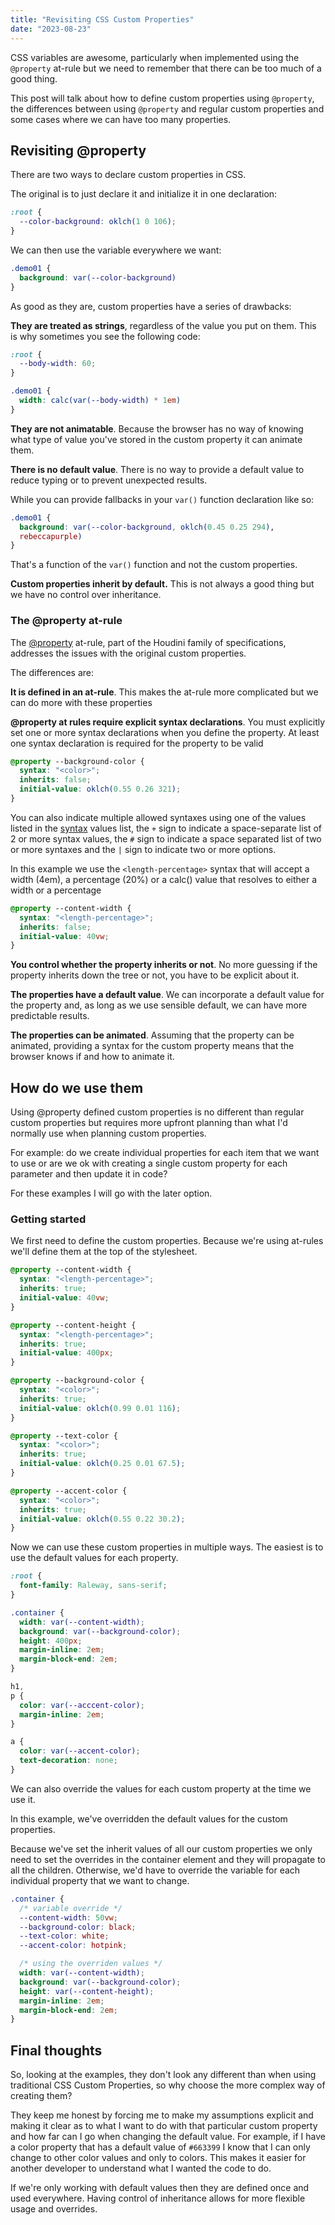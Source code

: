 ```yaml
---
title: "Revisiting CSS Custom Properties"
date: "2023-08-23"
---
```


CSS variables are awesome, particularly when implemented using the `@property` at-rule but we need to remember that there can be too much of a good thing.

This post will talk about how to define custom properties using `@property`, the differences between using `@property` and regular custom properties and some cases where we can have too many properties.

## Revisiting @property

There are two ways to declare custom properties in CSS.

The original is to just declare it and initialize it in one declaration:

```css
:root {
  --color-background: oklch(1 0 106);
}
```

We can then use the variable everywhere we want:

```css
.demo01 {
  background: var(--color-background)
}
```

As good as they are, custom properties have a series of drawbacks:

**They are treated as strings**, regardless of the value you put on them. This is why sometimes you see the following code:

```css
:root {
  --body-width: 60;
}

.demo01 {
  width: calc(var(--body-width) * 1em)
}
```

**They are not animatable**. Because the browser has no way of knowing what type of value you've stored in the custom property it can animate them.

**There is no default value**. There is no way to provide a default value to reduce typing or to prevent unexpected results.

While you can provide fallbacks in your `var()` function declaration like so:

```css
.demo01 {
  background: var(--color-background, oklch(0.45 0.25 294),
  rebeccapurple)
}
```

That's a function of the `var()` function and not the custom properties.

**Custom properties inherit by default.** This is not always a good thing but we have no control over inheritance.

### The @property at-rule

The [@property](https://developer.mozilla.org/en-US/docs/Web/CSS/@property) at-rule, part of the Houdini family of specifications, addresses the issues with the original custom properties.

The differences are:

**It is defined in an at-rule**. This makes the at-rule more complicated but we can do more with these properties

**@property at rules require explicit syntax declarations**. You must explicitly set one or more syntax declarations when you define the property. At least one syntax declaration is required for the property to be valid

```css
@property --background-color {
  syntax: "<color>";
  inherits: false;
  initial-value: oklch(0.55 0.26 321);
}
```

You can also indicate multiple allowed syntaxes using one of the values listed in the [syntax](https://developer.mozilla.org/en-US/docs/Web/CSS/@property/syntax#values) values list, the `+` sign to indicate a space-separate list of 2 or more syntax values, the `#` sign to indicate a space separated list of two or more syntaxes and the `|` sign to indicate two or more options.

In this example we use the `<length-percentage>` syntax that will accept a width (4em), a percentage (20%) or a calc() value that resolves to either a width or a percentage

```css
@property --content-width {
  syntax: "<length-percentage>";
  inherits: false;
  initial-value: 40vw;
}
```

**You control whether the property inherits or not**. No more guessing if the property inherits down the tree or not, you have to be explicit about it.

**The properties have a default value**. We can incorporate a default value for the property and, as long as we use sensible default, we can have more predictable results.

**The properties can be animated**. Assuming that the property can be animated, providing a syntax for the custom property means that the browser knows if and how to animate it.

## How do we use them

Using @property defined custom properties is no different than regular custom properties but requires more upfront planning than what I'd normally use when planning custom properties.

For example: do we create individual properties for each item that we want to use or are we ok with creating a single custom property for each parameter and then update it in code?

For these examples I will go with the later option.

### Getting started

We first need to define the custom properties. Because we're using at-rules we'll define them at the top of the stylesheet.

```css
@property --content-width {
  syntax: "<length-percentage>";
  inherits: true;
  initial-value: 40vw;
}

@property --content-height {
  syntax: "<length-percentage>";
  inherits: true;
  initial-value: 400px;
}

@property --background-color {
  syntax: "<color>";
  inherits: true;
  initial-value: oklch(0.99 0.01 116);
}

@property --text-color {
  syntax: "<color>";
  inherits: true;
  initial-value: oklch(0.25 0.01 67.5);
}

@property --accent-color {
  syntax: "<color>";
  inherits: true;
  initial-value: oklch(0.55 0.22 30.2);
}
```

Now we can use these custom properties in multiple ways. The easiest is to use the default values for each property.

```css
:root {
  font-family: Raleway, sans-serif;
}

.container {
  width: var(--content-width);
  background: var(--background-color);
  height: 400px;
  margin-inline: 2em;
  margin-block-end: 2em;
}

h1,
p {
  color: var(--acccent-color);
  margin-inline: 2em;
}

a {
  color: var(--accent-color);
  text-decoration: none;
}
```

We can also override the values for each custom property at the time we use it.

In this example, we've overridden the default values for the custom properties.

Because we've set the inherit values of all our custom properties we only need to set the overrides in the container element and they will propagate to all the children. Otherwise, we'd have to override the variable for each individual property that we want to change.

```css
.container {
  /* variable override */
  --content-width: 50vw;
  --background-color: black;
  --text-color: white;
  --accent-color: hotpink;

  /* using the overriden values */
  width: var(--content-width);
  background: var(--background-color);
  height: var(--content-height);
  margin-inline: 2em;
  margin-block-end: 2em;
}
```

## Final thoughts

So, looking at the examples, they don't look any different than when using traditional CSS Custom Properties, so why choose the more complex way of creating them?

They keep me honest by forcing me to make my assumptions explicit and making it clear as to what I want to do with that particular custom property and how far can I go when changing the default value. For example, if I have a color property that has a default value of `#663399` I know that I can only change to other color values and only to colors. This makes it easier for another developer to understand what I wanted the code to do.

If we're only working with default values then they are defined once and used everywhere. Having control of inheritance allows for more flexible usage and overrides.
